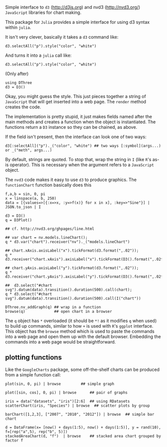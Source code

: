 


Simple interface to `d3` (http://d3js.org) and nvd3 (http://nvd3.org/) `JavaScript` libraries for chart making.

This package for `Julia` provides a simple interface for using d3 syntax within `julia`.

It isn't very clever, basically it takes a `d3` command like:

```
d3.selectAll("p").style("color", "white")
```

And turns it into a `julia` call like:


```
d3.selectAll("p").style("color", "white")
```

(Only after)
```
using DThree
d3 = D3()
```


Okay, you might guess the style. This just pieces together a string of `JavaScript` that will get inserted into a web page. The `render` method creates the code.

The implementation is pretty stupid, it just makes fields named after the main methods and creates a function when the object is instantiated. The functions return a `D3` instance so they can be chained, as above.

If the field isn't present, then the interface can look one of two ways:

```
d3[:selectAll]("p")._("color", "white") ## two ways [:symbol](args...) or _("meth", args...)
```

By default, strings are quoted. To stop that, wrap the string in `I` (like `R`'s as-is operator). This is necessary when the argument refers to a `JavaScript` object.

The `nvd3` code makes it easy to use `d3` to produce graphics. The `functionChart` function basically does this

```
f,a,b = sin, 0, pi
x = linspace(a, b, 250)
data = [{values=>[{:x=>x, :y=>f(x)} for x in x], :key=>"Sine"}] | JSON.to_json | I

d3 = D3()
q = D3Plot()

## cf. http://nvd3.org/ghpages/line.html

## var chart = nv.models.lineChart();
q * d3.var("chart").receiver("nv")._("models.lineChart")    

## chart.xAxis.axisLabel("x").tickFormat(d3.format(",.02"));
q * d3.receiver("chart.xAxis").axisLabel("x").tickFormat(D3().format(",.02f"))       

## chart.yAxis.axisLabel("y").tickFormat(d3.format(",.02"));
q * d3.receiver("chart.yAxis").axisLabel("y").tickFormat(D3().format(",.02f"))

##  d3.select("#chart svg").datum(data).transition().duration(500).call(chart);
q * d3.select("#chart svg").datum(data).transition().duration(500).call(I("chart"))

DThree.nv_addGraph(q) ## wrap in a function
browse(q)             ## open chart in a browser
```

The `q` object has `*` overloaded (it should be `*!` as it modifies `q` when used) to build up commands, similar to how `+` is used with `R`'s `ggplot` interface. This object has the `browse` method which is used to paste the commands into a web page and open them up with the default browser. Embedding the commands into a web page would be straightforward.



## plotting functions

Like the `GoogleCharts` package, some off-the-shelf charts can be produced from a simple function call:

```
plot(sin, 0, pi) | browse	      ## simple graph

plot([sin, cos], 0, pi) | browse      ## pair of graphs

iris = data("datasets", "iris")[2:6]  ## using RDatasets
scatterChart(iris, "Species") | browse  ## scatter plots by group

barChart([1,2,3], ["2007", "2010", "2012"]) | browse  ## simple bar chart

d = DataFrame(x= [now() + days(1:5), now() + days(1:5)], y = rand(10), f=[rep("a",5), rep("b", 5)])
stackedAreaChart(d, "f")  | browse    ## stacked area chart grouped by factor f
```
